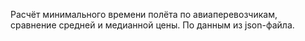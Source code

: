 Расчёт минимального времени полёта по авиаперевозчикам, сравнение средней и медианной цены. По данным из json-файла.
